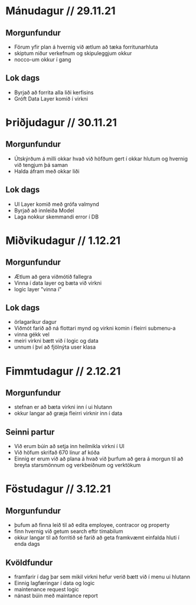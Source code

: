 # Mánudagur // 29.11.21
## Morgunfundur
- Förum yfir plan á hvernig við ætlum að tæka forritunarhluta
- skiptum niður verkefnum og skipuleggjum okkur
- nocco-um okkur í gang

## Lok dags
- Byrjað að forrita alla liði kerfisins
- Gróft Data Layer komið í virkni


# Þriðjudagur // 30.11.21
## Morgunfundur
- Útskýrðum á milli okkar hvað við höfðum gert í okkar hlutum og hvernig við tengjum þá saman
- Halda áfram með okkar liði

## Lok dags
- UI Layer komið með grófa valmynd
- Byrjað að innleiða Model
- Laga nokkur skemmandi error í DB

# Miðvikudagur // 1.12.21

## Morgunfundur
- Ætlum að gera viðmótið fallegra
- Vinna í data layer og bæta við virkni 
- logic layer "vinna í"
## Lok dags
- örlagaríkur dagur
- Viðmót farið að ná flottari mynd og virkni komin í fleirri submenu-a
- vinna gékk vel
- meiri virkni bætt við í logic og data
- unnum í því að fjölnýta user klasa

# Fimmtudagur // 2.12.21
## Morgunfundur
- stefnan er að bæta virkni inn í ui hlutann
- okkur langar að græja fleirri virknir inn í data

## Seinni partur 
- Við erum búin að setja inn heilmikla virkni í UI
- Við höfum skrifað 670 línur af kóða
- Einnig er erum við að plana á hvað við þurfum að gera á morgun til að breyta starsmönnum og verkbeiðnum og verktökum

# Föstudagur // 3.12.21
## Morgunfundur
- þufum að finna leið til að edita employee, contracor og property
- finn hvernig við getum search eftir tímabilum
- okkur langar til að forritið sé farið að geta framkvæmt einfalda hluti í enda dags
## Kvöldfundur
- framfarir í dag þar sem mikil virkni hefur verið bætt við í menu ui hlutann
- Einnig  lagfæringar í data og logic
- maintenance request logic
- nánast búin með maintance report



